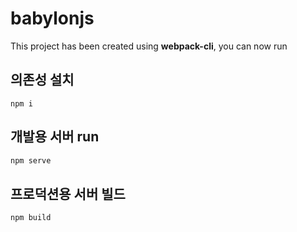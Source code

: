 # babylonjs

This project has been created using **webpack-cli**, you can now run

## 의존성 설치
```
npm i
```

## 개발용 서버 run

```bash
npm serve
```

## 프로덕션용 서버 빌드
```bash
npm build

```
